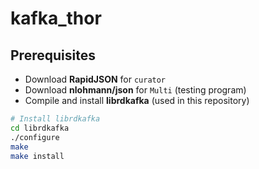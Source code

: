 # **kafka_thor**


## **Prerequisites**

- Download **RapidJSON** for `curator`
- Download **nlohmann/json** for `Multi` (testing program)
- Compile and install **librdkafka** (used in this repository)

```bash
# Install librdkafka
cd librdkafka
./configure
make
make install
